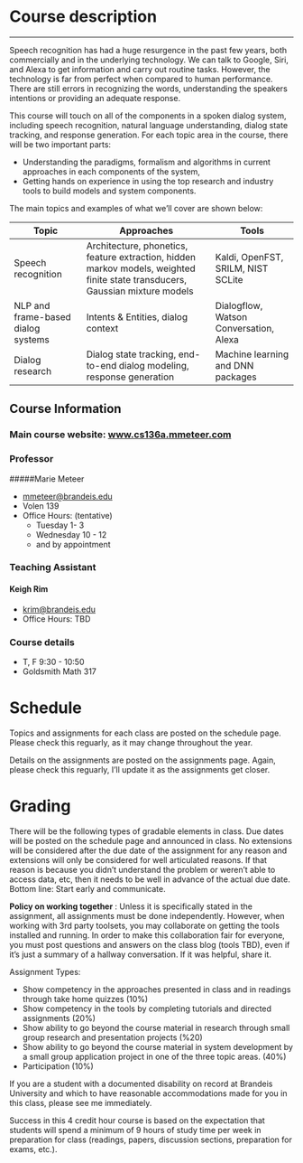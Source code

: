 # Course description
---
Speech recognition has had a huge resurgence in the past few years, both commercially and in the underlying technology. We can talk to Google, Siri, and Alexa to get information and carry out routine tasks. However, the technology is far from perfect when compared to human performance. There are still errors in recognizing the words, understanding the speakers intentions or providing an adequate response.

This course will touch on all of the components in a spoken dialog system, including speech recognition, natural language understanding, dialog state tracking, and response generation. For each topic area in the course, there will be two important parts:

* Understanding the paradigms, formalism and algorithms in current approaches in each components of the system,
* Getting hands on experience in using the top research and industry tools to build models and system components.

The main topics and examples of what we’ll cover are shown below:

| Topic | Approaches | Tools |
|---|---|---
| Speech recognition | Architecture, phonetics, feature extraction, hidden markov models, weighted finite state transducers, Gaussian mixture models | Kaldi, OpenFST, SRILM, NIST SCLite |
| NLP and frame-based dialog systems | Intents & Entities, dialog context | Dialogflow, Watson Conversation, Alexa |
| Dialog research | Dialog state tracking, end-to-end dialog modeling, response generation | Machine learning and DNN packages |

## Course Information

### Main course website: www.cs136a.mmeteer.com

### Professor

#####Marie Meteer
* mmeteer@brandeis.edu
* Volen 139
* Office Hours: (tentative)
    * Tuesday 1- 3
    * Wednesday 10 - 12
    * and by appointment

### Teaching Assistant

#### Keigh Rim
* krim@brandeis.edu
* Office Hours: TBD

### Course details
* T, F 9:30 - 10:50
* Goldsmith Math 317

# Schedule
Topics and assignments for each class are posted on the schedule page. Please check this reguarly, as it may change throughout the year.

Details on the assignments are posted on the assignments page. Again, please check this reguarly, I’ll update it as the assignments get closer.

# Grading
There will be the following types of gradable elements in class. Due dates will be posted on the schedule page and announced in class. No extensions will be considered after the due date of the assignment for any reason and extensions will only be considered for well articulated reasons. If that reason is because you didn’t understand the problem or weren’t able to access data, etc, then it needs to be well in advance of the actual due date. Bottom line: Start early and communicate.

**Policy on working together** : Unless it is specifically stated in the assignment, all assignments must be done independently. However, when working with 3rd party toolsets, you may collaborate on getting the tools installed and running. In order to make this collaboration fair for everyone, you must post questions and answers on the class blog (tools TBD), even if it’s just a summary of a hallway conversation. If it was helpful, share it.

Assignment Types:

* Show competency in the approaches presented in class and in readings through take home quizzes (10%)
* Show competency in the tools by completing tutorials and directed assignments (20%)
* Show ability to go beyond the course material in research through small group research and presentation projects (%20)
* Show ability to go beyond the course material in system development by a small group application project in one of the three topic areas. (40%)
* Participation (10%)

If you are a student with a documented disability on record at Brandeis University and which to have reasonable accommodations made for you in this class, please see me immediately.

Success in this 4 credit hour course is based on the expectation that students will spend a minimum of 9 hours of study time per week in preparation for class (readings, papers, discussion sections, preparation for exams, etc.).
